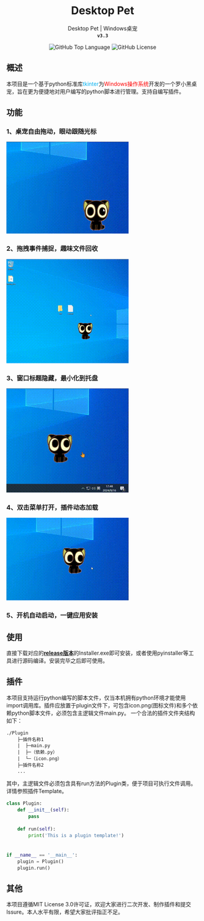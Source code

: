 <div align="center" style="text-align:center">
   <h1> Desktop Pet </h1>
   <p>
    Desktop Pet | Windows桌宠 <br>
      <code><b> v3.3 </b></code>
   </p>
   <p>
      <img alt="GitHub Top Language" src="https://img.shields.io/github/languages/top/l0udl0ve/Desktop-Pet?label=Python">
      <img alt="GitHub License" src="https://img.shields.io/github/license/l0udl0ve/Desktop-Pet?label=License"/>
   </p>
</div>


## **概述**
本项目是一个基于python标准库<font color="#00b0f0">tkinter</font>为<font color="#ff0000">Windows操作系统</font>开发的一个罗小黑桌宠，旨在更为便捷地对用户编写的python脚本进行管理。支持自编写插件。

## **功能**
### 1、桌宠自由拖动，眼动跟随光标
![](https://raw.githubusercontent.com/l0udl0ve/imageWare/master/1.gif)

### 2、拖拽事件捕捉，趣味文件回收
![](https://raw.githubusercontent.com/l0udl0ve/imageWare/master/2.gif)

### 3、窗口标题隐藏，最小化到托盘
![](https://raw.githubusercontent.com/l0udl0ve/imageWare/master/3.gif)

### 4、双击菜单打开，插件动态加载
![](https://raw.githubusercontent.com/l0udl0ve/imageWare/master/4.gif)

### 5、开机自动启动，一键应用安装

## **使用**
直接下载对应的[**release版本**](https://github.com/l0udl0ve/Desktop-Pet/releases)的Installer.exe即可安装，或者使用pyinstaller等工具进行源码编译。安装完毕之后即可使用。

## **插件**
本项目支持运行python编写的脚本文件，仅当本机拥有python环境才能使用import调用库。插件应放置于plugin文件下，可包含icon.png(图标文件)和多个依赖python脚本文件，必须包含主逻辑文件main.py。
一个合法的插件文件夹结构如下：
```
./Plugin
	├─插件名称1 
	|  ├─main.py
	|  ├─（依赖.py）     
	|  └─（icon.png）
	├─插件名称2
	...
```
其中，主逻辑文件必须包含具有run方法的Plugin类，便于项目可执行文件调用。详情参照插件Template。
```python
class Plugin:  
    def __init__(self):  
        pass  
  
    def run(self):  
        print('This is a plugin template!')  
  
  
if __name__ == '__main__':  
    plugin = Plugin()  
    plugin.run()
```

## **其他**
本项目遵循MIT License 3.0许可证，欢迎大家进行二次开发、制作插件和提交Issure。本人水平有限，希望大家批评指正不足。
